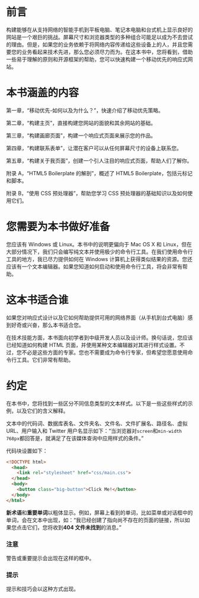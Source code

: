 # 前言

构建能够在从支持网络的智能手机到平板电脑、笔记本电脑和台式机上显示良好的网站是一个艰巨的挑战。屏幕尺寸和浏览器类型的多种组合可能足以成为不去尝试的理由。但是，如果您的业务依赖于将网络内容传递给这些设备上的人，并且您需要您的业务看起来技术先进，那么您必须尽力而为。在这本书中，您将看到，借助一些易于理解的原则和开源框架的帮助，您可以快速构建一个移动优先的响应式网站。

# 本书涵盖的内容

第一章，“移动优先-如何以及为什么？”，快速介绍了移动优先策略。

第二章，“构建主页”，直接构建您网站的面貌和其余网站的基础。

第三章，“构建画廊页面”，构建一个响应式页面来展示您的作品。

第四章，“构建联系表单”，让潜在客户可以从任何屏幕尺寸的设备上联系您。

第五章，“构建关于我页面”，创建一个引人注目的响应式页面，帮助人们了解你。

附录 A，“HTML5 Boilerplate 的解剖”，概述了 HTML5 Boilerplate，包括元标记和脚本。

附录 B，“使用 CSS 预处理器”，帮助您学习 CSS 预处理器的基础知识以及如何使用它们。

# 您需要为本书做好准备

您应该有 Windows 或 Linux。本书中的说明更偏向于 Mac OS X 和 Linux，但在大部分情况下，我们只会编写纯文本并使用极少的命令行工具。在我们使用命令行工具的地方，我已尽力提供如何在 Windows 计算机上获得类似结果的资源。您还应该有一个文本编辑器。如果您知道如何启动和使用命令行工具，将会非常有帮助。

# 这本书适合谁

如果您对响应式设计以及它如何帮助提供可用的网络界面（从手机到台式电脑）感到好奇或兴奋，那么本书适合您。

在技术技能方面，本书面向初学者到中级开发人员以及设计师。换句话说，您应该已经知道如何构建 HTML 页面，并使用某种文本编辑器对其进行样式设置。不过，您不必是这些方面的专家。您也不需要成为命令行专家，但希望您愿意使用命令行工具。它们非常有帮助。

# 约定

在本书中，您将找到一些区分不同信息类型的文本样式。以下是一些这些样式的示例，以及它们的含义解释。

文本中的代码词、数据库表名、文件夹名、文件名、文件扩展名、路径名、虚拟 URL、用户输入和 Twitter 用户名显示如下：“当浏览器对`screen`和`min-width 768px`都回答是，就满足了在该媒体查询中应用样式的条件。”

代码块设置如下：

```html
<!DOCTYPE html>
  <head>
    <link rel="stylesheet" href="css/main.css">
  </head>
  <body>
    <button class="big-button">Click Me!</button>
  </body>
</html>
```

**新术语**和**重要单词**以粗体显示。例如，屏幕上看到的单词，比如菜单或对话框中的单词，会在文本中出现，如：“我已经创建了指向尚不存在的页面的链接，所以如果您点击它们，您将收到**404 文件未找到**的消息。”

### 注意

警告或重要提示会出现在这样的框中。

### 提示

提示和技巧会以这种方式出现。
